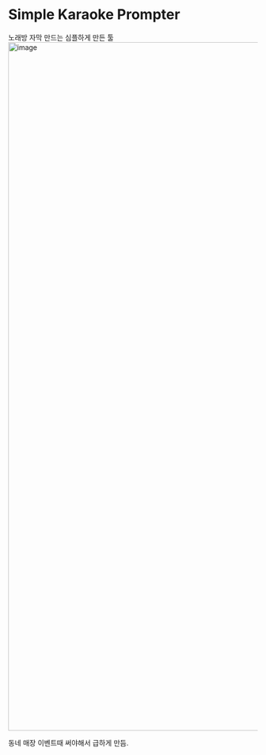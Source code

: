 # Simple Karaoke Prompter

노래방 자막 만드는 심플하게 만든 툴
<img width="2560" height="1392" alt="image" src="https://github.com/user-attachments/assets/e3e6a662-8e3f-4725-8f9c-8a0e4031b85a" />

동네 매장 이벤트때 써야해서 급하게 만듬.
